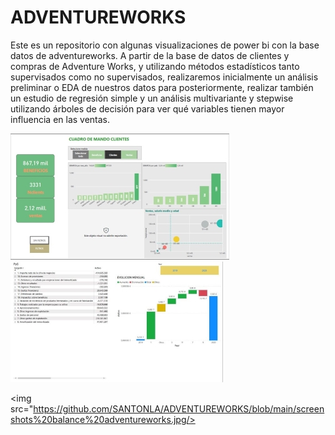 # ADVENTUREWORKS

Este es un repositorio con algunas visualizaciones de power bi con la base datos de adventureworks. A partir de la base de datos de clientes y compras de Adventure Works, y utilizando métodos estadísticos tanto supervisados como no supervisados, realizaremos inicialmente un análisis preliminar o EDA de nuestros datos para posteriormente, realizar también un estudio de regresión simple y un análisis multivariante y stepwise utilizando árboles de decisión para ver qué variables tienen mayor influencia en las ventas.


<img src="https://github.com/SANTONLA/ADVENTUREWORKS/blob/main/CUADRO%20DE%20MANDOS%20CLIENTES2.pdf.jpg"/>

<img src="https://github.com/SANTONLA/ADVENTUREWORKS/blob/main/screenshots%20P%26G%20Adventureworks.jpg"/>

<img src="https://github.com/SANTONLA/ADVENTUREWORKS/blob/main/screenshots%20balance%20adventureworks.jpg/>
